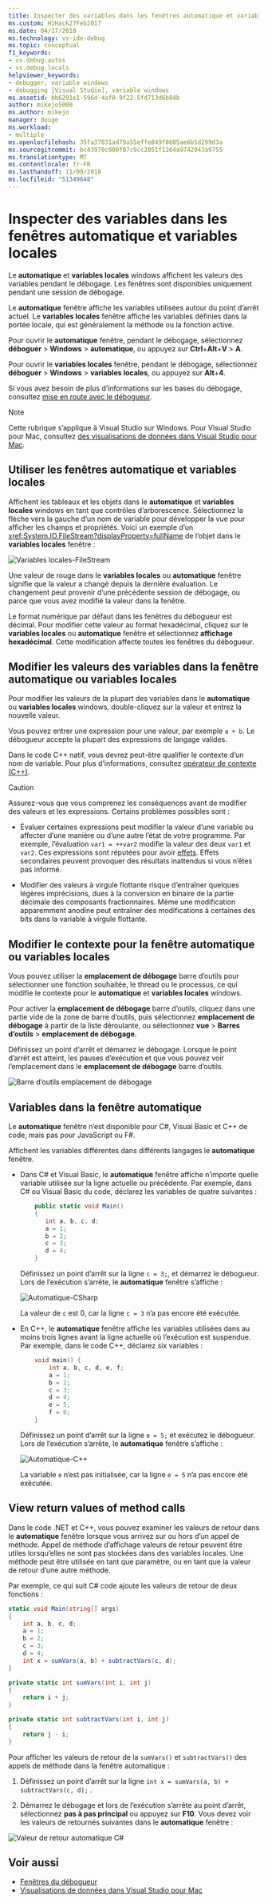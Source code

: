 ```yaml
---
title: Inspecter des variables dans les fenêtres automatique et variables locales | Microsoft Docs
ms.custom: H1Hack27Feb2017
ms.date: 04/17/2018
ms.technology: vs-ide-debug
ms.topic: conceptual
f1_keywords:
- vs.debug.autos
- vs.debug.locals
helpviewer_keywords:
- debugger, variable windows
- debugging [Visual Studio], variable windows
ms.assetid: bb6291e1-596d-4af0-9f22-5fd713d6b84b
author: mikejo5000
ms.author: mikejo
manager: douge
ms.workload:
- multiple
ms.openlocfilehash: 35fa37831ad79a55effe849f8605ae6b5d299d3a
ms.sourcegitcommit: bc43970c000f07c9cc2051f1264a9742943a9755
ms.translationtype: MT
ms.contentlocale: fr-FR
ms.lasthandoff: 11/09/2018
ms.locfileid: "51349648"
---
```

# <a name="inspect-variables-in-the-autos-and-locals-windows"></a>Inspecter des variables dans les fenêtres automatique et variables locales

Le **automatique** et **variables locales** windows affichent les valeurs des variables pendant le débogage. Les fenêtres sont disponibles uniquement pendant une session de débogage.

Le **automatique** fenêtre affiche les variables utilisées autour du point d’arrêt actuel. Le **variables locales** fenêtre affiche les variables définies dans la portée locale, qui est généralement la méthode ou la fonction active.

Pour ouvrir le **automatique** fenêtre, pendant le débogage, sélectionnez **déboguer** > **Windows** > **automatique**, ou appuyez sur **Ctrl**+**Alt**+**V** > **A**.

Pour ouvrir le **variables locales** fenêtre, pendant le débogage, sélectionnez **déboguer** > **Windows** > **variables locales**, ou appuyez sur **Alt**+**4**.

Si vous avez besoin de plus d’informations sur les bases du débogage, consultez [mise en route avec le débogueur](../debugger/getting-started-with-the-debugger.md).

> [!NOTE]
> Cette rubrique s’applique à Visual Studio sur Windows. Pour Visual Studio pour Mac, consultez [des visualisations de données dans Visual Studio pour Mac](/visualstudio/mac/data-visualizations).

## <a name="use-the-autos-and-locals-windows"></a>Utiliser les fenêtres automatique et variables locales

Affichent les tableaux et les objets dans le **automatique** et **variables locales** windows en tant que contrôles d’arborescence. Sélectionnez la flèche vers la gauche d’un nom de variable pour développer la vue pour afficher les champs et propriétés. Voici un exemple d’un <xref:System.IO.FileStream?displayProperty=fullName> de l’objet dans le **variables locales** fenêtre :

![Variables locales-FileStream](../debugger/media/locals-filestream.png "FileStream de variables locales")

Une valeur de rouge dans le **variables locales** ou **automatique** fenêtre signifie que la valeur a changé depuis la dernière évaluation. Le changement peut provenir d’une précédente session de débogage, ou parce que vous avez modifié la valeur dans la fenêtre.

Le format numérique par défaut dans les fenêtres du débogueur est décimal. Pour modifier cette valeur au format hexadécimal, cliquez sur le **variables locales** ou **automatique** fenêtre et sélectionnez **affichage hexadécimal**. Cette modification affecte toutes les fenêtres du débogueur.

## <a name="edit-variable-values-in-the-autos-or-locals-window"></a>Modifier les valeurs des variables dans la fenêtre automatique ou variables locales

Pour modifier les valeurs de la plupart des variables dans le **automatique** ou **variables locales** windows, double-cliquez sur la valeur et entrez la nouvelle valeur.

Vous pouvez entrer une expression pour une valeur, par exemple `a + b`. Le débogueur accepte la plupart des expressions de langage valides.

Dans le code C++ natif, vous devrez peut-être qualifier le contexte d’un nom de variable. Pour plus d’informations, consultez [opérateur de contexte (C++)](../debugger/context-operator-cpp.md).

>[!CAUTION]
>Assurez-vous que vous comprenez les conséquences avant de modifier des valeurs et les expressions. Certains problèmes possibles sont :
>
>-   Évaluer certaines expressions peut modifier la valeur d’une variable ou affecter d’une manière ou d’une autre l’état de votre programme. Par exemple, l’évaluation `var1 = ++var2` modifie la valeur des deux `var1` et `var2`. Ces expressions sont réputées pour avoir [effets](https://en.wikipedia.org/wiki/Side_effect_\(computer_science\)). Effets secondaires peuvent provoquer des résultats inattendus si vous n’êtes pas informé.
>
>-   Modifier des valeurs à virgule flottante risque d’entraîner quelques légères imprécisions, dues à la conversion en binaire de la partie décimale des composants fractionnaires. Même une modification apparemment anodine peut entraîner des modifications à certaines des bits dans la variable à virgule flottante.

## <a name="change-the-context-for-the-autos-or-locals-window"></a>Modifier le contexte pour la fenêtre automatique ou variables locales

Vous pouvez utiliser la **emplacement de débogage** barre d’outils pour sélectionner une fonction souhaitée, le thread ou le processus, ce qui modifie le contexte pour le **automatique** et **variables locales** windows.

Pour activer la **emplacement de débogage** barre d’outils, cliquez dans une partie vide de la zone de barre d’outils, puis sélectionnez **emplacement de débogage** à partir de la liste déroulante, ou sélectionnez **vue**  >   **Barres d’outils** > **emplacement de débogage**.

Définissez un point d’arrêt et démarrez le débogage. Lorsque le point d’arrêt est atteint, les pauses d’exécution et que vous pouvez voir l’emplacement dans le **emplacement de débogage** barre d’outils.

![Barre d’outils emplacement de débogage](../debugger/media/debuglocationtoolbar.png "barre d’outils emplacement de débogage")

## <a name="bkmk_whatvariables"></a> Variables dans la fenêtre automatique

 Le **automatique** fenêtre n’est disponible pour C#, Visual Basic et C++ de code, mais pas pour JavaScript ou F#.

 Affichent les variables différentes dans différents langages le **automatique** fenêtre.

 - Dans C# et Visual Basic, le **automatique** fenêtre affiche n’importe quelle variable utilisée sur la ligne actuelle ou précédente. Par exemple, dans C# ou Visual Basic du code, déclarez les variables de quatre suivantes :

   ```csharp
       public static void Main()
       {
          int a, b, c, d;
          a = 1;
          b = 2;
          c = 3;
          d = 4;
       }
   ```

   Définissez un point d’arrêt sur la ligne `c = 3;`, et démarrez le débogueur. Lors de l’exécution s’arrête, le **automatique** fenêtre s’affiche :

   ![Automatique-CSharp](../debugger/media/autos-csharp.png "automatique-CSharp")

   La valeur de `c` est 0, car la ligne `c = 3` n’a pas encore été exécutée.

 - En C++, le **automatique** fenêtre affiche les variables utilisées dans au moins trois lignes avant la ligne actuelle où l’exécution est suspendue. Par exemple, dans le code C++, déclarez six variables :

   ```C++
       void main() {
           int a, b, c, d, e, f;
           a = 1;
           b = 2;
           c = 3;
           d = 4;
           e = 5;
           f = 6;
       }
   ```

    Définissez un point d’arrêt sur la ligne `e = 5;` et exécutez le débogueur. Lors de l’exécution s’arrête, le **automatique** fenêtre s’affiche :

    ![Automatique-C++](../debugger/media/autos-cplus.png "automatique-C++")

    La variable `e` n’est pas initialisée, car la ligne `e = 5` n’a pas encore été exécutée.

##  <a name="bkmk_returnValue"></a> View return values of method calls
 Dans le code .NET et C++, vous pouvez examiner les valeurs de retour dans le **automatique** fenêtre lorsque vous arrivez sur ou hors d’un appel de méthode. Appel de méthode d’affichage valeurs de retour peuvent être utiles lorsqu’elles ne sont pas stockées dans des variables locales. Une méthode peut être utilisée en tant que paramètre, ou en tant que la valeur de retour d’une autre méthode.

 Par exemple, ce qui suit C# code ajoute les valeurs de retour de deux fonctions :

```csharp
static void Main(string[] args)
{
    int a, b, c, d;
    a = 1;
    b = 2;
    c = 3;
    d = 4;
    int x = sumVars(a, b) + subtractVars(c, d);
}

private static int sumVars(int i, int j)
{
    return i + j;
}

private static int subtractVars(int i, int j)
{
    return j - i;
}
```

Pour afficher les valeurs de retour de la `sumVars()` et `subtractVars()` des appels de méthode dans la fenêtre automatique :

1. Définissez un point d’arrêt sur la ligne `int x = sumVars(a, b) + subtractVars(c, d);` .

1. Démarrez le débogage et lors de l’exécution s’arrête au point d’arrêt, sélectionnez **pas à pas principal** ou appuyez sur **F10**. Vous devez voir les valeurs de retournés suivantes dans le **automatique** fenêtre :

  ![Valeur de retour automatique C# ](../debugger/media/autosreturnvaluecsharp2.png "valeur de retour automatiqueC#")

## <a name="see-also"></a>Voir aussi

- [Fenêtres du débogueur](../debugger/debugger-windows.md)
- [Visualisations de données dans Visual Studio pour Mac](/visualstudio/mac/data-visualizations)
